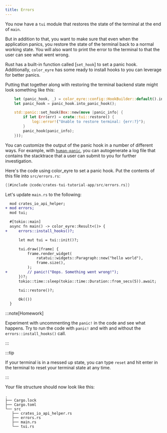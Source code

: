```yaml
---
title: Errors
---
```


You now have a `tui` module that restores the state of the terminal at the end of `main`.

But in addition to that, you want to make sure that even when the application panics, you restore
the state of the terminal back to a normal working state. You will also want to print the error to
the terminal to that the user can see what went wrong.

Rust has a built-in function called [`set_hook`] to set a panic hook. Additionally, `color_eyre` has
some ready to install hooks to you can leverage for better panics.

[`set-hook`]: https://doc.rust-lang.org/std/panic/fn.set_hook.html

Putting that together along with restoring the terminal backend state might look something like
this:

```rust
    let (panic_hook, _) = color_eyre::config::HookBuilder::default().into_hooks();
    let panic_hook = panic_hook.into_panic_hook();

    std::panic::set_hook(Box::new(move |panic_info| {
        if let Err(err) = crate::tui::restore() {
            log::error!("Unable to restore terminal: {err:?}");
        }
        panic_hook(panic_info);
    }));
```

You can customize the output of the panic hook in a number of different ways. For example, with
[`human-panic`], you can autogenerate a log file that contains the stacktrace that a user can submit
to you for further investigation.

[`human-panic`]: https://github.com/rust-cli/human-panic

Here's the code using color_eyre to set a panic hook. Put the contents of this file into
`src/errors.rs`:

```rust title="src/errors.rs"
{{#include @code/crates-tui-tutorial-app/src/errors.rs}}
```

</details>

Let's update `main.rs` to the following:

```diff lang="rust" title="src/main.rs"
  mod crates_io_api_helper;
+ mod errors;
  mod tui;

  #[tokio::main]
  async fn main() -> color_eyre::Result<()> {
+     errors::install_hooks()?;

      let mut tui = tui::init()?;

      tui.draw(|frame| {
          frame.render_widget(
              ratatui::widgets::Paragraph::new("hello world"),
              frame.size(),
          );
+         // panic!("Oops. Something went wrong!");
      })?;
      tokio::time::sleep(tokio::time::Duration::from_secs(5)).await;

      tui::restore()?;

      Ok(())
  }
```

:::note[Homework]

Experiment with uncommenting the `panic!` in the code and see what happens. Try to run the code with
`panic!` and with and without the `errors::install_hooks()` call.

:::

:::tip

If your terminal is in a messed up state, you can type `reset` and hit enter in the terminal to
reset your terminal state at any time.

:::

Your file structure should now look like this:

```
.
├── Cargo.lock
├── Cargo.toml
└── src
   ├── crates_io_api_helper.rs
   ├── errors.rs
   ├── main.rs
   └── tui.rs
```
